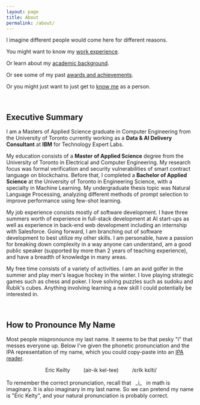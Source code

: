 ```yaml
---
layout: page
title: About
permalink: /about/
---
```


I imagine different people would come here for different reasons.

You might want to know my [work experience](/about/professional-career).

Or learn about my [academic background](/about/academic-career).

Or see some of my past [awards and achievements](/about/awards-and-achievements).

Or you might just want to just get to [know me](/about/personal-interests) as a person.

<br>

## Executive Summary

I am a Masters of Applied Science graduate in Computer Engineering from the University of Toronto currently working as a **Data & AI Delivery Consultant** at **IBM** for Technology Expert Labs.

My education consists of a **Master of Applied Science** degree from the University of Toronto in Electrical and Computer Engineering. My research focus was formal verification and security vulnerabilities of smart contract language on blockchains. Before that, I completed a **Bachelor of Applied Science** at the University of Toronto in Engineering Science, with a specialty in Machine Learning. My undergraduate thesis topic was Natural Language Processing, analyzing different methods of prompt selection to improve performance using few-shot learning.

My job experience consists mostly of software development. I have three summers worth of experience in full-stack development at AI start-ups as well as experience in back-end web development including an internship with Salesforce. Going forward, I am branching out of software development to best utilize my other skills. I am personable, have a passion for breaking down complexity in a way anyone can understand, am a good public speaker (supported by more than 2 years of teaching experience), and have a breadth of knowledge in many areas.

My free time consists of a variety of activities. I am an avid golfer in the summer and play men's league hockey in the winter. I love playing strategic games such as chess and poker. I love solving puzzles such as sudoku and Rubik's cubes. Anything involving learning a new skill I could potentially be interested in.


<br>

## How to Pronounce My Name

Most people mispronounce my last name. It seems to be that pesky "i" that messes everyone up. Below I've given the phonetic pronunciation and the IPA representation of my name, which you could copy-paste into an <a href="http://ipa-reader.xyz/" target="_blank">IPA reader</a>.

<center>
    Eric Keilty &ensp;&ensp;&ensp;&ensp; (air-ik kel-tee) &ensp;&ensp;&ensp;&ensp; /&epsilon;rIk k&epsilon;lti/
</center>
<br>
To remember the correct pronunciation, recall that &nbsp; _i_ &nbsp; in math is imaginary. It is also imaginary in my last name. So we can pretend my name is "Eric Kelty", and your natural pronunciation is probably correct.